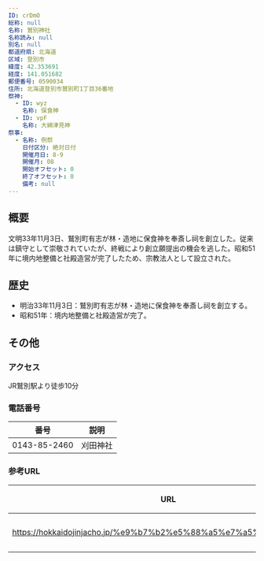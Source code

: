 ```yaml
---
ID: crDmO
総称: null
名称: 鷲別神社
名称読み: null
別名: null
都道府県: 北海道
区域: 登別市
緯度: 42.353691
経度: 141.051682
郵便番号: 0590034
住所: 北海道登別市鷲別町1丁目36番地
祭神:
  - ID: wyz
    名称: 保食神
  - ID: vpF
    名称: 大綿津見神
祭事:
  - 名称: 例祭
    日付区分: 絶対日付
    開催月日: 8-9
    開催月: 08
    開始オフセット: 0
    終了オフセット: 0
    備考: null
---
```


## 概要

文明33年11月3日、鷲別町有志が林・造地に保食神を奉斎し祠を創立した。従来は鎮守として崇敬されていたが、終戦により創立願提出の機会を逃した。昭和51年に境内地整備と社殿造営が完了したため、宗教法人として設立された。

## 歴史

- 明治33年11月3日：鷲別町有志が林・造地に保食神を奉斎し祠を創立する。
- 昭和51年：境内地整備と社殿造営が完了。

## その他

### アクセス

JR鷲別駅より徒歩10分

### 電話番号

| 番号         | 説明     |
| ------------ | -------- |
| 0143-85-2460 | 刈田神社 |

### 参考URL

| URL                                                               | 説明   |
| ----------------------------------------------------------------- | ------ |
| https://hokkaidojinjacho.jp/%e9%b7%b2%e5%88%a5%e7%a5%9e%e7%a4%be/ | 神社庁 |
